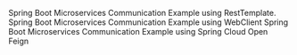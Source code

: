 Spring Boot Microservices Communication Example using RestTemplate.
Spring Boot Microservices Communication Example using WebClient
Spring Boot Microservices Communication Example using Spring Cloud Open Feign



